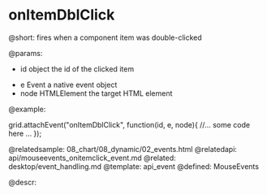 onItemDblClick
=============


@short:
	fires when a component item was double-clicked

@params:
- id		object			the id of the clicked item
* e  		Event			a native event object
* node		HTMLElement		the target HTML element

@example: 
	
grid.attachEvent("onItemDblClick", function(id, e, node){
    //... some code here ... 
});

@relatedsample:
	08_chart/08_dynamic/02_events.html
@relatedapi:
	api/mouseevents_onitemclick_event.md
@related: 
	desktop/event_handling.md
@template:	api_event
@defined:	MouseEvents
	
@descr:


